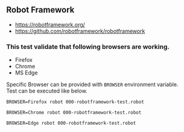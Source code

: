## Robot Framework
- https://robotframework.org/
- https://github.com/robotframework/robotframework

### This test validate that following browsers are working.
- Firefox
- Chrome
- MS Edge

Specific Browser can be provided with `BROWSER` environment variable.  
Test can be executed like below.
```
BROWSER=Firefox robot 000-robotframework-test.robot

BROWSER=Chrome robot 000-robotframework-test.robot

BROWSER=Edge robot 000-robotframework-test.robot
```
